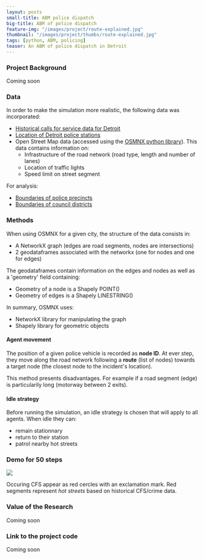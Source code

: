 ```yaml
---
layout: posts
small-title: ABM police dispatch
big-title: ABM of police dispatch
feature-img: "/images/project/route-explained.jpg"
thumbnail: "/images/project/thumbs/route-explained.jpg"
tags: [python, ABM, policing]
teaser: An ABM of police dispatch in Detroit
---
```


### Project Background

Coming soon

### Data 

In order to make the simulation more realistic, the following data was incorporated:
- [Historical calls for service data for Detroit](https://data.detroitmi.gov/datasets/911-calls-for-service?geometry=-86.058%2C42.028%2C-80.785%2C42.738)
- [Location of Detroit police stations](https://data.detroitmi.gov/Public-Safety/DPD-911-Calls-for-Service-September-20-2016-Presen/wgv9-drfc)
- Open Street Map data (accessed using the [OSMNX python library](https://osmnx.readthedocs.io/en/stable/)). This data contains information on:
  * Infrastructure of the road network (road type, length and number of lanes)
  * Location of traffic lights
  * Speed limit on street segment

For analysis:
- [Boundaries of police precincts](https://data.detroitmi.gov/datasets/dpd-precincts?geometry=-83.758%2C42.264%2C-82.440%2C42.442)
- [Boundaries of council districts](https://data.detroitmi.gov/Government/City-Council-Districts/4vse-9zps)

### Methods

When using OSMNX for a given city, the structure of the data consists in: 
- A NetworkX graph (edges are road segments, nodes are intersections)
- 2 geodataframes associated with the networkx (one for nodes and one for edges)

The geodataframes contain information on the edges and nodes as well as a 'geometry' field containing:
- Geometry of a node is a Shapely POINT()
- Geometry of edges is a Shapely LINESTRING()

In summary, OSMNX uses:
- NetworkX library for manipulating the graph
- Shapely library for geometric objects 



#### Agent movement

The position of a given police vehicle is recorded as **node ID**. At ever step, they move along the road network following a **route** (list of nodes) towards a target node (the closest node to the incident's location).

This method presents disadvantages. For example if a road segment (edge) is particularily long (motorway between 2 exits).


#### Idle strategy

Before running the simulation, an idle strategy is chosen that will apply to all agents. When idle they can:
- remain stationnary
- return to their station
- patrol nearby hot streets


### Demo for 50 steps
![](/images/project/abm-detroit2.gif)

Occuring CFS appear as red cercles with an exclamation mark.
Red segments represent *hot streets* based on historical CFS/crime data.


### Value of the Research

Coming soon

### Link to the project code

Coming soon
